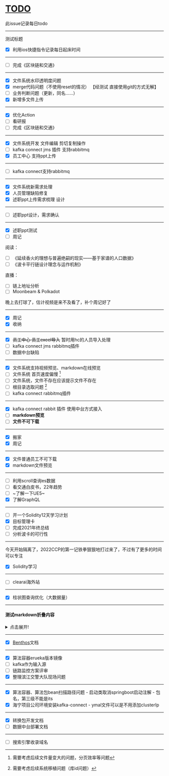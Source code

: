 # [TODO](https://github.com/linziyang1106/2022/issues/1)

此issue记录每日todo

---

测试标题

- [x] 利用ios快捷指令记录每日起床时间

---

- [ ] 完成《区块链和交通》

---

- [x] 文件系统水印透明度问题
- [x] merge代码问题（不使用reset的情况） 【经测试 直接使用git的方式无解】
- [ ] 业务判断问题（更新，同名……）
- [x] 新增多文件上传

---

- [x] 优化Action
- [ ] 看研报
- [ ] 完成《区块链和交通》

---

- [x] 文件系统开发 文件编辑 剪切复制操作
- [ ] kafka connect jms 插件 支持rabbitmq
- [x] 员工中心 支持ppt上传

---

- [ ] kafka connect支持rabbitmq

---

- [x] 文件系统新需求处理
- [x] 人员管理缺陷修复
- [x] 述职ppt上传需求梳理 设计

---

- [ ] 述职ppt设计，需求确认

---

- [x] 述职ppt测试
- [ ] 周记

阅读：
- [ ] 《延续香火的理想与普遍绝嗣的现实——基于家谱的人口数据》
- [ ] 《波卡平行链设计理念与运作机制》

直播：
- [ ] 链上地址分析
- [ ] Moonbeam & Polkadot

晚上去打球了，估计视频是来不及看了，补个周记好了

---

- [x] 周记
- [x] 收纳

---

- [x] ~~员工中心 员工excel导入~~ 暂时用hc的人员导入处理
- [ ] kafka connect jms rabbitmq插件
- [ ] 数据中台缺陷

---

- [x] 文件系统支持视频预览、markdown在线预览
- [ ] 文件系统 首页速度偏慢 [^1]
- [ ] 文件系统，文件不存在应该提示文件不存在
- [ ] 根目录选取问题 [^2]
- [ ] kafka connect rabbitmq插件

[^1]: 需要考虑后续文件量变大的问题，分页效率等问题
[^2]: 需要考虑后续系统移植问题（库id问题）

---

- [x] kafka connect rabbit 插件 使用中台方式接入
- [ ] **markdown预览**
- [ ] **文件不可下载**

---

- [x] 搬家 
- [x] 周记

---

- [x] 文件普通员工不可下载
- [x] markdown文件预览

---

- [ ] 利用scroll查询es数据
- [ ] 看交通白皮书，22年趋势
- [ ] ~了解一下UE5~
- [x] 了解GraphQL

---

- [ ] 开一个Solidity12天学习计划
- [x] 目标管理卡
- [ ] 完成2021年终总结
- [ ] 分析波卡的可行性

---

今天开始隔离了，2022CCP的第一记铁拳狠狠地打过来了，不过有了更多的时间可以专注
- [x] Solidity学习

---

- [ ] clearai海外站

---

- [x] 柱状图查询优化（大数据量）

---

#### 测试markdown折叠内容
<details>
  <summary>点击展开!</summary>
  
  ## Heading
- [x] 1. 柱状图优化(使用es的histogram aggregation)
- [x] 2. 解决海宁项目算法中台启动问题
- [ ] 3. 链路日志数量
- [x] 4. 链路周期内数据量
</details>

---

- [x] [Benthos](https://www.benthos.dev/)文档

---

- [x] 算法容器erueka版本镜像
- [ ] kafka作为输入源
- [ ] 链路监控方案评审
- [x] 整理滨江交警大队现场问题

---

- [x] 算法容器、算法包bean扫描路径问题
        - 启动类取消springboot启动注解
        - 包名，第三级不能是its
- [x] 海宁项目公司环境安装kafka-connect
       - ymal文件可以是不用添加clusterIp

---

- [x] 转换包开发文档
- [ ] 数据中台部署文档

---

- [ ] 搜索引擎收录域名